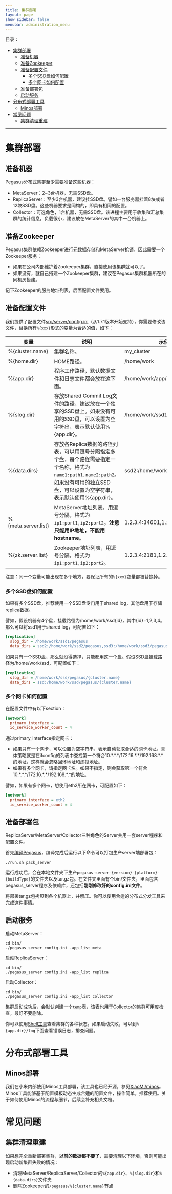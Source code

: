 ```yaml
---
title: 集群部署
layout: page
show_sidebar: false
menubar: administration_menu
---
```


目录：
* [集群部署](#集群部署)
  * [准备机器](#准备机器)
  * [准备Zookeeper](#准备zookeeper)
  * [准备配置文件](#准备配置文件)
    * [多个SSD盘如何配置](#多个ssd盘如何配置)
    * [多个网卡如何配置](#多个网卡如何配置)
  * [准备部署包](#准备部署包)
  * [启动服务](#启动服务)
* [分布式部署工具](#分布式部署工具)
  * [Minos部署](#minos部署)
* [常见问题](#常见问题)
  * [集群清理重建](#集群清理重建)
***

# 集群部署

## 准备机器
Pegasus分布式集群至少需要准备这些机器：
* MetaServer：2~3台机器，无需SSD盘。
* ReplicaServer：至少3台机器，建议挂SSD盘。譬如一台服务器挂着8块或者12块SSD盘。这些机器要求是同构的，即具有相同的配置。
* Collector：可选角色，1台机器，无需SSD盘。该进程主要用于收集和汇总集群的统计信息，负载很小，建议放在MetaServer的其中一台机器上。

## 准备Zookeeper
Pegasus集群依赖Zookeeper进行元数据存储和MetaServer抢锁，因此需要一个Zookeeper服务：
* 如果在公司内部维护着Zookeeper集群，直接使用该集群就可以了。
* 如果没有，就自己搭建一个Zookeeper集群，建议在Pegasus集群机器所在的同机房搭建。

记下Zookeeper的服务地址列表，后面配置文件要用。

## 准备配置文件
我们提供了配置文件[src/server/config.ini](https://github.com/XiaoMi/pegasus/blob/master/src/server/config.ini)（从1.7.1版本开始支持），你需要修改该文件，替换所有``%{xxx}``形式的变量为合适的值，如下：

| 变量  | 说明 | 示例 | 
| ------------- | ------------- | ------------- |
| %{cluster.name}  | 集群名称。  | my_cluster  |
| %{home.dir}  | HOME路径。  | /home/work  |
| %{app.dir}  | 程序工作路径，默认数据文件和日志文件都会放在这下面。  | /home/work/app/pegasus  |
| %{slog.dir}  | 存放Shared Commit Log文件的路径，建议放在一个独享的SSD盘上。如果没有可用的SSD盘，可以设置为空字符串，表示默认使用%{app.dir}。  | /home/work/ssd1/pegasus  |
| %{data.dirs}  | 存放各Replica数据的路径列表，可以用逗号分隔指定多个盘，每个路径需要指定一个名称，格式为``name1:path1,name2:path2``。如果没有可用的独立SSD盘，可以设置为空字符串，表示默认使用%{app.dir}。  | ssd2:/home/work/ssd2/pegasus |
| %{meta.server.list}  | MetaServer地址列表，用逗号分隔，格式为``ip1:port1,ip2:port2``。**注意只能用IP地址，不能用hostname**。  | 1.2.3.4:34601,1.2.3.5:34601  |
| %{zk.server.list}  | Zookeeper地址列表，用逗号分隔，格式为``ip1:port1,ip2:port2``。  | 1.2.3.4:2181,1.2.3.5:2181  |

注意：同一个变量可能出现在多个地方，要保证所有的``%{xxx}``变量都被替换掉。

### 多个SSD盘如何配置
如果有多个SSD盘，推荐使用一个SSD盘专门用于shared log，其他盘用于存储replica数据。

譬如，假设机器有4个盘，挂载路径为/home/work/ssd{id}，其中{id}=1,2,3,4。那么可以将ssd1用于shared log，可配置如下：
```ini
[replication]
  slog_dir = /home/work/ssd1/pegasus
  data_dirs = ssd2:/home/work/ssd2/pegasus,ssd3:/home/work/ssd3/pegasus,ssd4:/home/work/ssd4/pegasus
```

如果只有一个SSD盘，那么就没得选择，只能都用这一个盘。假设SSD盘挂载路径为/home/work/ssd，可配置如下：
```ini
[replication]
  slog_dir = /home/work/ssd/pegasus/{cluster.name}
  data_dirs = ssd:/home/work/ssd/pegasus/{cluster.name}
```

### 多个网卡如何配置
在配置文件中有以下section：
```ini
[network]
  primary_interface =
  io_service_worker_count = 4
```

通过primary_interface指定网卡：
* 如果只有一个网卡，可以设置为空字符串，表示自动获取合适的网卡地址。具体策略就是在ifconfig的列表中查找第一个符合10.\*.\*.\*/172.16.\*.\*/192.168.\*.\*的地址，这样就会忽略回环地址和虚拟地址。
* 如果有多个网卡，请指定网卡名。如果不指定，则会获取第一个符合10.\*.\*.\*/172.16.\*.\*/192.168.\*.\*的地址。

譬如，如果有多个网卡，想使用eth2所在网卡，可配置如下：
```ini
[network]
  primary_interface = eth2
  io_service_worker_count = 4
```

## 准备部署包
ReplicaServer/MetaServer/Collector三种角色的Server共用一套server程序和配置文件。

首先[编译Pegasus](%E7%BC%96%E8%AF%91%E6%9E%84%E5%BB%BA)，编译完成后运行以下命令可以打包生产server端部署包：
```
./run.sh pack_server
```
运行成功后，会在本地文件夹下生产``pegasus-server-{version}-{platform}-{buildType}``的文件夹以及tar.gz包。在文件夹里面有个bin/文件夹，里面包含pegasus_server程序及依赖库，还包括**刚刚修改好的config.ini文件**。

将部署tar.gz包拷贝到各个机器上，并解压。你可以使用合适的分布式分发工具来完成这件事情。

## 启动服务

启动MetaServer：
```
cd bin/
./pegasus_server config.ini -app_list meta
```

启动ReplicaServer：
```
cd bin/
./pegasus_server config.ini -app_list replica
```

启动Collector：
```
cd bin/
./pegasus_server config.ini -app_list collector
```

集群启动成功后，会默认创建一个``temp``表，该表也用于Collector的集群可用度检查，最好不要删除。

你可以使用[Shell工具](Shell%E5%B7%A5%E5%85%B7)查看集群的各种状态。如果启动失败，可以到``%{app.dir}/log``下面查看错误日志，排查问题。

# 分布式部署工具

## Minos部署

我们在小米内部使用Minos工具部署，该工具也已经开源，参见[XiaoMi/minos](https://github.com/XiaoMi/minos)。Minos工具能够基于配置模板动态生成合适的配置文件，操作简单，推荐使用。关于如何使用Minos的流程与细节，后续会补充相关文档。

# 常见问题

## 集群清理重建
如果想完全重新部署集群，**以前的数据都不要了**，需要清理以下环境，否则可能出现启动新集群失败的情况：
* 清理MetaServer/ReplicaServer/Collector的```%{app.dir}```、```%{slog.dir}```和```%{data.dirs}```文件夹
* 删除Zookeeper的```/pegasus/%{cluster.name}```节点
